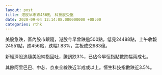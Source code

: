 ```yaml
---
layout: post
title: 港股早市跌456點　科技股受壓
date: 2020-09-04 12:14:08.000000000 +08:00
categories: rthk
---
```


美股急跌，區內股市跟隨，港股今早曾跌逾500點，低見24488點，上午收報24551點，跌456點，跌幅1.83%，主板成交983億。

新經濟股追隨美股納指回吐，騰訊跌3%，已佔今早恒指點數跌幅兩成七。

其餘阿里巴巴、中芯、京東全線跌近半成或以上。恒生科技指數跌近3.5%。

